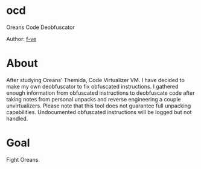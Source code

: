 # ocd

Oreans Code Deobfuscator

Author: [f-ve](https://github.com/f-ve)

About
===
After studying Oreans' Themida, Code Virtualizer VM. I have decided to make my own deobfuscator to fix obfuscated instructions. I gathered enough information from obfuscated instructions to deobfuscate code after taking notes from personal unpacks and reverse engineering a couple unvirtualizers. Please note that this tool does not guarantee full unpacking capabilities. Undocumented obfuscated instructions will be logged but not handled.

Goal
===
Fight Oreans. 


